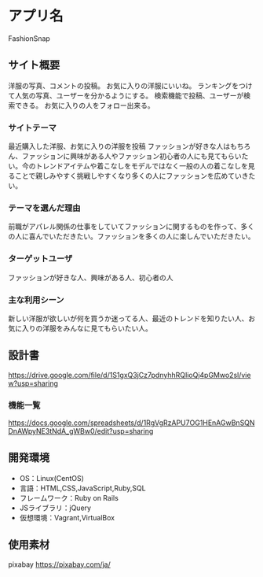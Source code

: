# アプリ名
FashionSnap

## サイト概要
洋服の写真、コメントの投稿。
お気に入りの洋服にいいね。
ランキングをつけて人気の写真、ユーザーを分かるようにする。
検索機能で投稿、ユーザーが検索できる。
お気に入りの人をフォロー出来る。

### サイトテーマ
最近購入した洋服、お気に入りの洋服を投稿
ファッションが好きな人はもちろん、ファッションに興味がある人やファッション初心者の人にも見てもらいたい。今のトレンドアイテムや着こなしをモデルではなく一般の人の着こなしを見ることで親しみやすく挑戦しやすくなり多くの人にファッションを広めていきたい。

### テーマを選んだ理由
前職がアパレル関係の仕事をしていてファッションに関するものを作って、多くの人に喜んでいただきたい。ファッションを多くの人に楽しんでいただきたい。

### ターゲットユーザ
ファッションが好きな人、興味がある人、初心者の人

### 主な利用シーン
新しい洋服が欲しいが何を買うか迷ってる人、最近のトレンドを知りたい人、お気に入りの洋服をみんなに見てもらいたい人。

## 設計書
https://drive.google.com/file/d/1S1gxQ3jCz7pdnyhhRQIioQj4pGMwo2sl/view?usp=sharing

### 機能一覧
https://docs.google.com/spreadsheets/d/1RgVgRzAPU7OG1HEnAGwBnSQNDnAWpyNE3tNdA_gWBw0/edit?usp=sharing

## 開発環境
- OS：Linux(CentOS)
- 言語：HTML,CSS,JavaScript,Ruby,SQL
- フレームワーク：Ruby on Rails
- JSライブラリ：jQuery
- 仮想環境：Vagrant,VirtualBox

## 使用素材
pixabay https://pixabay.com/ja/
